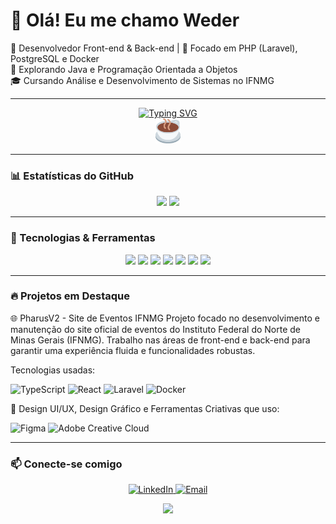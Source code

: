 # 👋 Olá! Eu me chamo Weder

🎯 Desenvolvedor Front-end & Back-end | 📌 Focado em PHP (Laravel), PostgreSQL e Docker  
🚀 Explorando Java e Programação Orientada a Objetos  
🎓 Cursando Análise e Desenvolvimento de Sistemas no IFNMG

---

<p align="center">
  <a href="https://git.io/typing-svg">
    <img src="https://readme-typing-svg.herokuapp.com?font=Fira+Code&size=24&color=2563EB&center=true&vCenter=true&width=435&lines=Seja+bem-vindo+ao+meu+perfil!;Transformando+café+em+código" alt="Typing SVG" />
  </a>
  <br>
  <img src="https://github.com/twitter/twemoji/raw/master/assets/72x72/2615.png" width="40px" alt="café"/>
</p>

---

### 📊 Estatísticas do GitHub

<p align="center">
  <img height="180em" src="https://github-readme-stats.vercel.app/api?username=ohachii&show_icons=true&theme=radical&include_all_commits=true&count_private=true"/>
  <img height="180em" src="https://github-readme-stats.vercel.app/api/top-langs/?username=ohachii&layout=compact&theme=radical"/>
</p>

---

### 🚀 Tecnologias & Ferramentas

<p align="center">
  <img src="https://img.shields.io/badge/PHP-777BB4?style=for-the-badge&logo=php&logoColor=white"/>
  <img src="https://img.shields.io/badge/Laravel-FF2D20?style=for-the-badge&logo=laravel&logoColor=white"/>
  <img src="https://img.shields.io/badge/PostgreSQL-316192?style=for-the-badge&logo=postgresql&logoColor=white"/>
  <img src="https://img.shields.io/badge/Docker-2496ED?style=for-the-badge&logo=docker&logoColor=white"/>
  <img src="https://img.shields.io/badge/Java-ED8B00?style=for-the-badge&logo=java&logoColor=white"/>
  <img src="https://img.shields.io/badge/Git-F05032?style=for-the-badge&logo=git&logoColor=white"/>
  <img src="https://img.shields.io/badge/Python-3776AB?style=for-the-badge&logo=python&logoColor=white"/>
</p>

---

### 🔥 Projetos em Destaque
🌐 PharusV2 - Site de Eventos IFNMG
Projeto focado no desenvolvimento e manutenção do site oficial de eventos do Instituto Federal do Norte de Minas Gerais (IFNMG). Trabalho nas áreas de front-end e back-end para garantir uma experiência fluida e funcionalidades robustas.

Tecnologias usadas:

<p> <img alt="TypeScript" height="24" src="https://img.shields.io/badge/TypeScript-3178C6?style=for-the-badge&logo=typescript&logoColor=white" /> <img alt="React" height="24" src="https://img.shields.io/badge/React-61DAFB?style=for-the-badge&logo=react&logoColor=black" /> <img alt="Laravel" height="24" src="https://img.shields.io/badge/Laravel-FF2D20?style=for-the-badge&logo=laravel&logoColor=white" /> <img alt="Docker" height="24" src="https://img.shields.io/badge/Docker-2496ED?style=for-the-badge&logo=docker&logoColor=white" /> </p>
🎨 Design
UI/UX, Design Gráfico e Ferramentas Criativas que uso:

<p> <img alt="Figma" height="24" src="https://img.shields.io/badge/Figma-F24E1E?style=for-the-badge&logo=figma&logoColor=white" /> <img alt="Adobe Creative Cloud" height="24" src="https://img.shields.io/badge/Adobe%20Creative%20Cloud-FF0000?style=for-the-badge&logo=adobecreativecloud&logoColor=white" /> </p>

---

### 📫 Conecte-se comigo

<p align="center">
  <a href="https://www.linkedin.com/in/weder-santos-pessoa-2b0a45246/">
    <img src="https://img.shields.io/badge/LinkedIn-0A66C2?style=for-the-badge&logo=linkedin&logoColor=white" alt="LinkedIn"/>
  </a>
  <a href="mailto:wederpessoa202@gmail.com">
    <img src="https://img.shields.io/badge/Email-D14836?style=for-the-badge&logo=gmail&logoColor=white" alt="Email"/>
  </a>
</p>

<p align="center">
  <img src="https://capsule-render.vercel.app/api?type=waving&color=gradient&height=100&section=footer"/>
</p>
